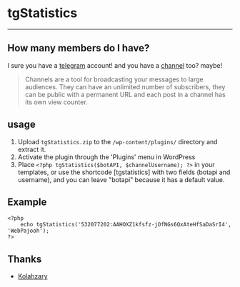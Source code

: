 # tgStatistics

----
## How many members do I have?
I sure you have a [telegram](https://telegram.org/) account! and you have a [channel](https://telegram.org/tour/channels) too? maybe!

> Channels are a tool for broadcasting your messages to large audiences. They can have an unlimited number of subscribers, they can be public with a permanent URL and each post in a channel has its own view counter.

## usage
1. Upload `tgStatistics.zip` to the `/wp-content/plugins/` directory and extract it.
2. Activate the plugin through the 'Plugins' menu in WordPress
3. Place `<?php tgStatistics($botAPI, $channelUsername); ?>` in your templates, or use the shortcode [tgstatistics] with two fields (botapi and username), and you can leave "botapi" because it has a default value.

## Example
    <?php
        echo tgStatistics('532077202:AAHOXZ1kfsfz-jOfNGs6QxAteHfSaDaSrI4', 'WebPajooh');
    ?>

## Thanks
* [Kolahzary](https://github.com/Kolahzary)
